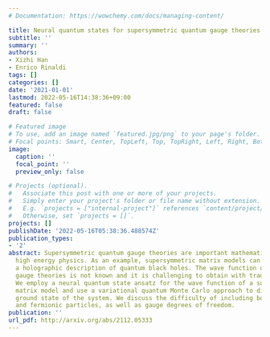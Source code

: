 ```yaml
---
# Documentation: https://wowchemy.com/docs/managing-content/

title: Neural quantum states for supersymmetric quantum gauge theories
subtitle: ''
summary: ''
authors:
- Xizhi Han
- Enrico Rinaldi
tags: []
categories: []
date: '2021-01-01'
lastmod: 2022-05-16T14:38:36+09:00
featured: false
draft: false

# Featured image
# To use, add an image named `featured.jpg/png` to your page's folder.
# Focal points: Smart, Center, TopLeft, Top, TopRight, Left, Right, BottomLeft, Bottom, BottomRight.
image:
  caption: ''
  focal_point: ''
  preview_only: false

# Projects (optional).
#   Associate this post with one or more of your projects.
#   Simply enter your project's folder or file name without extension.
#   E.g. `projects = ["internal-project"]` references `content/project/deep-learning/index.md`.
#   Otherwise, set `projects = []`.
projects: []
publishDate: '2022-05-16T05:38:36.488574Z'
publication_types:
- '2'
abstract: Supersymmetric quantum gauge theories are important mathematical tools in
  high energy physics. As an example, supersymmetric matrix models can be used as
  a holographic description of quantum black holes. The wave function of such supersymmetric
  gauge theories is not known and it is challenging to obtain with traditional techniques.
  We employ a neural quantum state ansatz for the wave function of a supersymmetric
  matrix model and use a variational quantum Monte Carlo approach to discover the
  ground state of the system. We discuss the difficulty of including bosonic particles
  and fermionic particles, as well as gauge degrees of freedom.
publication: ''
url_pdf: http://arxiv.org/abs/2112.05333
---
```

